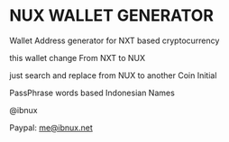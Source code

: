 # NUX WALLET GENERATOR

Wallet Address generator for NXT based cryptocurrency

this wallet change From NXT to NUX

just search and replace from NUX to another Coin Initial

PassPhrase words based Indonesian Names


@ibnux

Paypal: me@ibnux.net